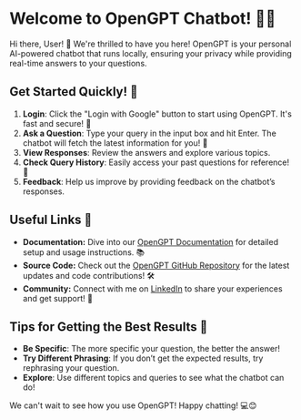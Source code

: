 # Welcome to OpenGPT Chatbot! 🚀🤖

Hi there, User! 👋 We're thrilled to have you here! OpenGPT is your personal AI-powered chatbot that runs locally, ensuring your privacy while providing real-time answers to your questions.

## Get Started Quickly! 🔗

1. **Login**: Click the "Login with Google" button to start using OpenGPT. It's fast and secure! 🔐
2. **Ask a Question**: Type your query in the input box and hit Enter. The chatbot will fetch the latest information for you! 💬
3. **View Responses**: Review the answers and explore various topics.
4. **Check Query History**: Easily access your past questions for reference! 📜
5. **Feedback**: Help us improve by providing feedback on the chatbot’s responses.

## Useful Links 🌟

- **Documentation:** Dive into our [OpenGPT Documentation](#) for detailed setup and usage instructions. 📚
- **Source Code:** Check out the [OpenGPT GitHub Repository](https://github.com/Vikokare) for the latest updates and code contributions! 🛠️
- **Community:** Connect with me on [LinkedIn](https://www.linkedin.com/in/vaibhavkokare) to share your experiences and get support! 💬

## Tips for Getting the Best Results 🎯

- **Be Specific**: The more specific your question, the better the answer!
- **Try Different Phrasing**: If you don’t get the expected results, try rephrasing your question.
- **Explore**: Use different topics and queries to see what the chatbot can do!

We can't wait to see how you use OpenGPT! Happy chatting! 💻😊
